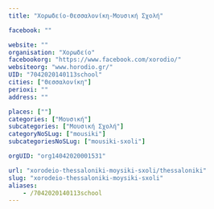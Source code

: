 ```yaml
---
title: "Χορωδείο-Θεσσαλονίκη-Μουσική Σχολή"

facebook: ""

website: ""
organisation: "Χορωδείο"
facebookorg: "https://www.facebook.com/xorodio/"
websiteorg: "www.horodio.gr/"
UID: "7042020140113school"
cities: ["Θεσσαλονίκη"]
perioxi: ""
address: ""

places: [""]
categories: ["Μουσική"]
subcategories: ["Μουσική Σχολή"]
categoryNoSLug: ["mousiki"]
subcategoriesNoSLug: ["mousiki-sxoli"]

orgUID: "org14042020001531"

url: "xorodeio-thessaloniki-moysiki-sxoli/thessaloniki"
slug: "xorodeio-thessaloniki-moysiki-sxoli"
aliases:
    - /7042020140113school
---
```





